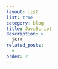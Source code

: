 ```yaml
---
layout: list
list: true
category: blog
title: JavaScript
description: >
  js!!
related_posts:
  -
order: 2
---
```

